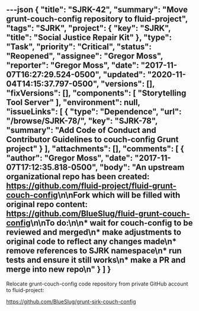 ---json
{
  "title": "SJRK-42",
  "summary": "Move grunt-couch-config repository to fluid-project",
  "tags": "SJRK",
  "project": {
    "key": "SJRK",
    "title": "Social Justice Repair Kit"
  },
  "type": "Task",
  "priority": "Critical",
  "status": "Reopened",
  "assignee": "Gregor Moss",
  "reporter": "Gregor Moss",
  "date": "2017-11-07T16:27:29.524-0500",
  "updated": "2020-11-04T14:15:37.797-0500",
  "versions": [],
  "fixVersions": [],
  "components": [
    "Storytelling Tool Server"
  ],
  "environment": null,
  "issueLinks": [
    {
      "type": "Dependence",
      "url": "/browse/SJRK-78/",
      "key": "SJRK-78",
      "summary": "Add Code of Conduct and Contributor Guidelines to couch-config Grunt project"
    }
  ],
  "attachments": [],
  "comments": [
    {
      "author": "Gregor Moss",
      "date": "2017-11-07T17:12:35.818-0500",
      "body": "An upstream organizational repo has been created: <https://github.com/fluid-project/fluid-grunt-couch-config>\n\nFork which will be filled with original repo content: <https://github.com/BlueSlug/fluid-grunt-couch-config>\n\nTo do:\n\n* wait for couch-config to be reviewed and merged\n* make adjustments to original code to reflect any changes made\n* remove references to SJRK namespace\n* run tests and ensure it still works\n* make a PR and merge into new repo\n"
    }
  ]
}
---
Relocate grunt-couch-config code repository from private GitHub account to fluid-project:

<https://github.com/BlueSlug/grunt-sjrk-couch-config>

        